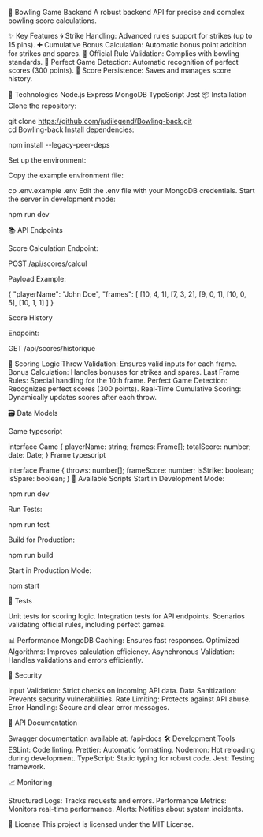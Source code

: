 🎳 Bowling Game Backend
A robust backend API for precise and complex bowling score calculations.

✨ Key Features
🌀 Strike Handling: Advanced rules support for strikes (up to 15 pins).
➕ Cumulative Bonus Calculation: Automatic bonus point addition for strikes and spares.
📜 Official Rule Validation: Complies with bowling standards.
🌟 Perfect Game Detection: Automatic recognition of perfect scores (300 points).
💾 Score Persistence: Saves and manages score history.

🚀 Technologies
Node.js
Express
MongoDB
TypeScript
Jest
📦 Installation
Clone the repository:

git clone https://github.com/judilegend/Bowling-back.git  
cd Bowling-back
Install dependencies:

npm install --legacy-peer-deps

Set up the environment:

Copy the example environment file:

cp .env.example .env
Edit the .env file with your MongoDB credentials.
Start the server in development mode:

npm run dev

📚 API Endpoints

Score Calculation
Endpoint:

POST /api/scores/calcul

Payload Example:

{
  "playerName": "John Doe",
  "frames": [
    [10, 4, 1],
    [7, 3, 2],
    [9, 0, 1],
    [10, 0, 5],
    [10, 1, 1]
  ]
}

Score History

Endpoint:

GET /api/scores/historique

🎯 Scoring Logic
Throw Validation: Ensures valid inputs for each frame.
Bonus Calculation: Handles bonuses for strikes and spares.
Last Frame Rules: Special handling for the 10th frame.
Perfect Game Detection: Recognizes perfect scores (300 points).
Real-Time Cumulative Scoring: Dynamically updates scores after each throw.

🗃️ Data Models

Game
typescript

interface Game {
  playerName: string;
  frames: Frame[];
  totalScore: number;
  date: Date;
}
Frame
typescript

interface Frame {
  throws: number[];
  frameScore: number;
  isStrike: boolean;
  isSpare: boolean;
}
🔄 Available Scripts
Start in Development Mode:

npm run dev

Run Tests:

npm run test

Build for Production:

npm run build

Start in Production Mode:

npm start

🧪 Tests

Unit tests for scoring logic.
Integration tests for API endpoints.
Scenarios validating official rules, including perfect games.

📊 Performance
MongoDB Caching: Ensures fast responses.
Optimized Algorithms: Improves calculation efficiency.
Asynchronous Validation: Handles validations and errors efficiently.

🔐 Security

Input Validation: Strict checks on incoming API data.
Data Sanitization: Prevents security vulnerabilities.
Rate Limiting: Protects against API abuse.
Error Handling: Secure and clear error messages.

📝 API Documentation

Swagger documentation available at:
/api-docs
🛠️ Development Tools
ESLint: Code linting.
Prettier: Automatic formatting.
Nodemon: Hot reloading during development.
TypeScript: Static typing for robust code.
Jest: Testing framework.

📈 Monitoring

Structured Logs: Tracks requests and errors.
Performance Metrics: Monitors real-time performance.
Alerts: Notifies about system incidents.

📝 License
This project is licensed under the MIT License.
